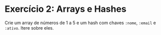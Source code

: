 # Exercício 2: Arrays e Hashes

Crie um array de números de 1 a 5 e um hash com chaves `:nome`, `:email` e `:ativo`. Itere sobre eles.